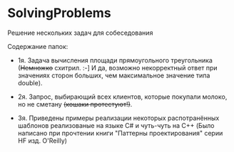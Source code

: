 # SolvingProblems
Решение нескольких задач для собеседования

Содержание папок:

- 1я. Задача вычисления площади прямоугольного треугольника (~~Немножко~~ схитрил. :-]
    И да, возможно некорректный ответ при значениях сторон больших, чем максимальное значение типа double).

- 2я. Запрос, выбирающий всех клиентов, которые покупали молоко, но не сметану ~~(кошаки протестуют!)~~.

- 3я. Приведены примеры реализации некоторых распотранённых шаблонов реализованые
    на языке C# и чуть-чуть на C++ (Было написано при прочтении книги "Паттерны проектирования"
    серии HF изд. O'Reilly)
